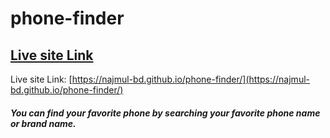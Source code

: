 # phone-finder
## [Live site Link](https://najmul-bd.github.io/phone-finder/)
Live site Link: [https://najmul-bd.github.io/phone-finder/](https://najmul-bd.github.io/phone-finder/)
##### You can find your favorite phone by searching your favorite phone name or brand name.
